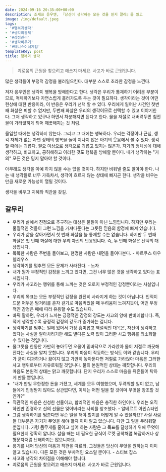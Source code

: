 ```yaml
---
date: 2024-09-16 20:35:00+00:00
description: 조세프 응우옌, 『당신이 생각하는 모든 것을 믿지 말라』를 읽고
image: /img/default.jpeg
tags:
- '#행복과생각'
- '#생각의통제'
- '#감정관리'
- '#생각비우기'
- '#테니스이너게임'
templateKey: post
title: 행복과 생각
---
```


>괴로움의 근원을 찾으려고 애쓰지 마세요. 사고가 바로 근원입니다.

많은 생각들이 부정적 감정을 불러일으킨다. 대부분 스스로 초라한 감정을 느낀다.

저자 응우옌은 생각이 행복을 방해한다고 한다. 생각은 우리가 통제하기 어려운 부분이므로, 억제하기보다 자연스럽게 흘러가도록 두는 것이 필요하다. 생각이라는 것이 어떤 현상에 대한 반응이라, 이 반응은 우리가 선택 할 수 있다. 우리에게 일어난 사건인 첫번째 화살은 피할 수 없지만, 두번째 화살은 우리의 생각이므로 선택할 수 있고 이야기한다. 그저 생각하고 있구나 하면서 차분해지면 된다고 한다. 물을 저절로 내버려두면 침전물이 가라앉히게 되어 깨끗해지는 것 처럼.

몰입할 때에는 생각하지 않는다. 그리고 그 때에는 행복하다. 우리는 걱정이나 근심, 생각 자체가 없는 자연 상태의 행복을 돌이 지나지 않은 아기의 웃음에서 볼 수 있다. 생각할 때에는 괴롭다. 필요 이상으로 생각으로 괴롭고 있지는 않은가. 자기의 정체성에 대해 생각하고, 비교하고, 공허해하고 이러한 것도 행복을 방해할 뿐이다. 내가 생각하는 "거의" 모든 것은 믿지 말아야 할 것이다.

아무래도 생각을 아예 하지 않을 수는 없을 것이다. 하지만 비워낼 줄도 알아야 한다. 나는 내 생각들로 너무 가득차서, 생각이 흐르지 않는 상태에 빠지곤 한다. 생각을 비우는 만큼 새로운 가능성이 열릴 것이다. 

생각을 비우고 지혜와 직관을 갖길.

## 갈무리
- 우리가 삶에서 진정으로 추구하는 대상은 물질이 아닌 느낌입니다. 하지만 우리는 물질적인 것들이 그런 느낌을 가져다준다는 그릇된 믿음의 함정에 빠져 있습니다.
- 우리가 삶을 살아가면서 첫 번째 화살을 늘 통제할 수는 없습니다. 하지만 두 번째 화살은 첫 번째 화살에 대한 우리 자신의 반응입니다. 즉, 두 번째 화살은 선택의 대상입니다.
- 똑똑한 사람은 주변을 돌아보고, 현명한 사람은 내면을 들여다본다. - 마르쿠스 아우렐리우스
- 생각하기를 멈추면 모든 문제가 사라진다. - 노자
- 내가 뭔가 부정적인 감정을 느끼고 있다면, 그건 너무 많은 것을 생각하고 있다는 표시입니다.
- 우리가 사고라는 행위를 통해 느끼는 것은 오로지 부정적인 감정뿐이라는 사실입니다.
- 우리의 목표는 모든 부정적인 감정을 완전히 사라지게 하는 것이 아닙니다. 인적이 드문 어두운 밤거리를 혼자 걷기로 마음먹었을 때 두려움이 느껴지듯이, 어떤 부정적인 감정은 때에 따라 유용할 수도 있습니다.
- 바꿔 말하면, 우리가 느끼는 긍정적인 감정의 강도는 사고의 양에 반비례합니다. 즉, 적게 생각할수록 긍정적 감정의 강도가 증가하는 겁니다.
- 생각하기를 멈추는 일에 있어서 가장 흥미롭고 역설적인 대목은, 자신이 생각하고 있다는 사실을 알아차리기만 해도 별다른 노력 없이 그러한 사고 행위를 최소화할 수 있다는 것입니다.
- 물그릇을 한동안 가만히 놓아두면 오물이 밑바닥으로 가라앉아 물이 저절로 깨끗해진다는 사실을 알지 못합니다. 우리의 마음이 작동하는 방식도 이와 같습니다. 우리가 굳이 여과하거나 끓이지 않고 가만히 놓아둔다면 저절로 가라앉아 마음은 그러한 사고 행위로부터 자유로워질 것입니다. 물의 본원적인 상태는 깨끗합니다. 우리의 마음도 본원적 상태는 맑고 깨끗합니다. 단지 우리가 스스로 마음을 뒤흔들어 탁하게 만들 뿐입니다.
- "내가 만일 무한정한 돈을 가졌고, 세계를 모두 여행했으며, 두려워할 일이 없고, 남들에게 인정받지 않아도 상관없다면, 이제는 어떤 일을 할 것이며 무엇을 창조할 것인가?"
- 직관적인 마음은 신성한 선물이고, 합리적인 마음은 충직한 하인이다. 우리는 오직 하인만 존경하고 신의 선물은 잊어버리는 사회를 창조했다. - 알베르트 아인슈타인
- 그럼 생각하기를 멈춘다면 무슨 일을 해야 할지를 어떻게 알 수 있을까요? 사실 사람들 대부분은 자기가 무엇을 해야 할지 이미 알고 있습니다. 다만 그 일을 두려워할 뿐입니다. 가령 몸무게를 줄이고 싶어 하는 사람은 그 목표를 달성하기 위해 무엇이 필요한지 정확히 압니다. 살을 빼는 데 필요한 공식이 로켓 공학처럼 복잡하거나 상형문자처럼 난해하지는 않으니까요.
- 용기를 내어 당신의 마음과 직관을 따르라. 그것들은 당신이 무엇을 원하는지 이미 알고 있습니다. 다른 모든 것은 부차적인 요소일 뿐이다. - 스티브 잡스
- 사고와 생각의 차이점을 이해해야 합니다.
- 괴로움의 근원을 찾으려고 애쓰지 마세요. 사고가 바로 근원입니다.